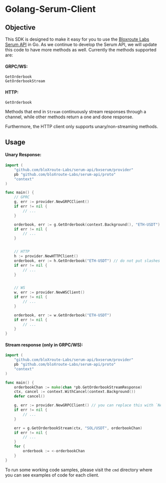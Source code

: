 # Golang-Serum-Client

## Objective
This SDK is designed to make it easy for you to use the [Bloxroute Labs Serum API](https://github.com/bloXroute-Labs/serum-api)
in Go. As we continue to develop the Serum API, we will update this code to have more methods as well. Currently the methods supported are:

#### GRPC/WS:
```azure
GetOrderbook
GetOrderbookStream
```

#### HTTP:
```azure
GetOrderbook
```
Methods that end in `Stream` continuously stream responses through a channel, while other methods return a one and done response.

Furthermore, the HTTP client only supports unary/non-streaming methods.

## Usage
#### Unary Response:
```go
import (
    "github.com/bloXroute-Labs/serum-api/bxserum/provider"
    pb "github.com/bloXroute-Labs/serum-api/proto"
    "context"
)

func main() {
    // GPRC
    g, err := provider.NewGRPCClient()
    if err != nil {
        // ...
    }

    orderbook, err := g.GetOrderbook(context.Background(), "ETH-USDT")
    if err != nil {
        // ...
    }


    // HTTP
    h := provider.NewHTTPClient()
    orderbook, err := h.GetOrderbook("ETH-USDT") // do not put slashes in the HTTP request, you can do A-B (`ETH-USDT`) or AB (i.e. `ETHUSDT`)
    if err != nil {
        // ...
    }


    // WS
    w, err := provider.NewWSClient()
    if err != nil {
        // ...
    }

    orderbook, err := w.GetOrderbook("ETH-USDT")
    if err != nil {
        // ...
    }
}
```
#### Stream response (only in GRPC/WS):
```go
import (
    "github.com/bloXroute-Labs/serum-api/bxserum/provider"
    pb "github.com/bloXroute-Labs/serum-api/proto"
    "context"
)

func main() {
    orderbookChan := make(chan *pb.GetOrderbookStreamResponse)
    ctx, cancel := context.WithCancel(context.Background())
    defer cancel()

    g, err := provider.NewGRPCClient() // you can replace this with `NewWSClient()`
    if err != nil {
        // ...
    }

    err = g.GetOrderbookStream(ctx, "SOL/USDT", orderbookChan)
    if err != nil {
        // ...
    }
    for {
        orderbook := <-orderbookChan
    }
}
```

To run some working code samples, please visit the `cmd` directory where you can see examples of code for each client.